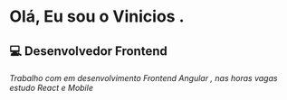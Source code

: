 <h1 align="left" >Olá, Eu sou o Vinicios .</h1>

<h2 align="Left"> 💻 Desenvolvedor Frontend</h2> 
<h6> Trabalho com em desenvolvimento Frontend Angular , nas horas vagas estudo React e Mobile </p> 


 

